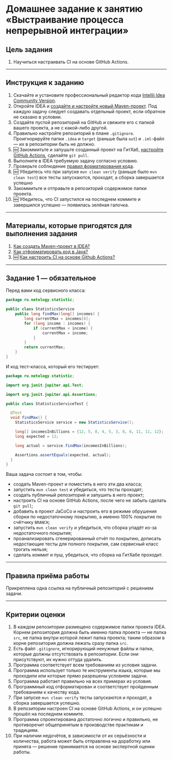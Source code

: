 # Домашнее задание к занятию «Выстраивание процесса непрерывной интеграции»

## Цель задания

1. Научиться настраивать CI на основе GitHub Actions.

------

## Инструкция к заданию

1. Скачайте и установите профессиональный редактор кода [Intellij Idea Community Version](https://www.jetbrains.com/idea/download/).
1. Откройте IDEA и [создайте и настройте новый Maven-проект](QA_Maven_Idea_Create.md). Под каждую задачу следует создавать отдельный проект, если обратное не сказано в условии.
2. Создайте пустой репозиторий на GitHub и свяжите его с папкой вашего проекта, а не с какой-либо другой.
3. Правильно настройте репозиторий в плане `.gitignore`. Проигнорируйте папки `.idea` и `target` (раньше была `out`) и `.iml`-файл — их в репозитории быть не должно.
4. :new: Закоммитьте и запушьте созданный проект на ГитХаб, [настройте GitHub Actions](QA_CI.md), сделайте `git pull`.
4. Выполните в IDEA требуемую задачу согласно условию.
5. Проверьте соблюдение [правил форматирования кода](QA_Java_Idea_Format.md).
6. :new: Убедитесь что при запуске `mvn clean verify` (раньше было `mvn clean test`) все тесты запускаются, проходят, а сборка завершается успешно
7. Закоммитьте и отправьте в репозиторий содержимое папки проекта.
8. :new: Убедитесь, что CI запустился на последнем коммите и завершился успешно — появилась зелёная галочка.

------

## Материалы, которые пригодятся для выполнения задания

1. [Как создать Maven-проект в IDEA?](QA_Maven_Idea_Create.md)
1. [Как отформатировать код в Java?](QA_Java_Idea_Format.md)
1. :new: [Как настроить CI на основе Github Actions?](QA_CI.md)

------

## Задание 1 — обязательное

Перед вами код сервисного класса:
```java
package ru.netology.statistic;

public class StatisticsService 
    public long findMax(long[] incomes) {
        long currentMax = incomes[0];
        for (long income : incomes) {
            if (currentMax < income) {
                currentMax = income;
            }
        }
        return currentMax;
    }
}
```

И код тест-класса, который его тестирует:
```java
package ru.netology.statistic;

import org.junit.jupiter.api.Test;

import org.junit.jupiter.api.Assertions;

public class StatisticsServiceTest {

  @Test
  void findMax() {
    StatisticsService service = new StatisticsService();

    long[] incomesInBillions = {12, 5, 8, 4, 5, 3, 8, 6, 11, 11, 12};
    long expected = 12;

    long actual = service.findMax(incomesInBillions);

    Assertions.assertEquals(expected, actual);
  }
}
```

Ваша задача состоит в том, чтобы:
* создать Maven-проект и поместить в него эти два класса;
* запустить `mvn clean test` и убедиться, что тесты проходят;
* создать публичный репозиторий и запушить в него проект;
* настроить CI на основе GitHub Actions, после чего не забыть сделать `git pull`;
* добавить в проект JaCoCo и настроить его в режиме обрушения сборки по недостаточному покрытию, а именно 100% покрытие по счётчику `BRANCH`;
* запустить `mvn clean verify` и убедиться, что сборка упадёт из-за недостаточного покрытия;
* проанализировать сгенерированный отчёт по покрытию, дописать недостающие тесты для полного покрытия, сам сервисный класс трогать нельзя;
* сделать коммит и пуш, убедиться, что сборка на ГитХабе проходит.

------

## Правила приёма работы

Прикреплена одна ссылка на публичный репозиторий с решением задачи.

------

## Критерии оценки

1. В каждом репозитории размещено содержимое папки проекта IDEA. Корнем репозитория должна быть именно папка проекта — не папка `src`, не папка внутри которой лежит папка проекта; таким образом в корне репозитория должна лежать сразу папка `src`.
1. Есть файл `.gitignore`, игнорирующий ненужные файлы и папки, которые должны отсутствовать в репозитории. Если они присутствуют, их нужно оттуда удалить.
1. Программа соответствует всем требованиям из условия задачи.
1. Программа использует только те инструменты языка, которые мы проходили или которые прямо разрешены условием задачи.
1. Программа работает правильно на всех примерах из условия.
1. Программный код отформатирован и соответствует пройденным требованиям к качеству кода.
1. При запуске `mvn clean verify` тесты запускаются и проходят, а сборка завершается успешно.
2. В репозитории настроен CI на основе GitHub Actions, и он успешно прошёл на последнем коммите.
3. Программа спроектирована достаточно логично и правильно, не противоречит общепринятым в производстве практикам и традициям.
4. При наличии недочётов, в зависимости от их серьёзности и количества, работа может быть отправлена на доработку или принята — решение принимается на основе экспертной оценки работы.
